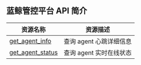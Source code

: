 ## 蓝鲸管控平台 API 简介

| 资源名称                                          | 资源描述                |
| ------------------------------------------------- | ----------------------- |
| [get_agent_info](./zh-hans/get_agent_info.md)     | 查询 agent 心跳详细信息   |
| [get_agent_status](./zh-hans/get_agent_status.md) | 查询 agent 实时在线状态 |